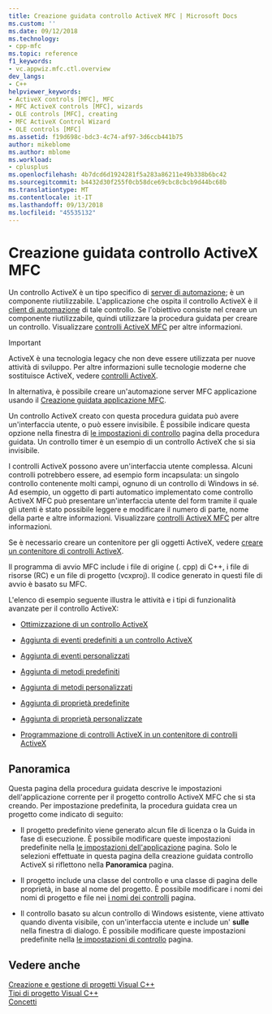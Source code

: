 ```yaml
---
title: Creazione guidata controllo ActiveX MFC | Microsoft Docs
ms.custom: ''
ms.date: 09/12/2018
ms.technology:
- cpp-mfc
ms.topic: reference
f1_keywords:
- vc.appwiz.mfc.ctl.overview
dev_langs:
- C++
helpviewer_keywords:
- ActiveX controls [MFC], MFC
- MFC ActiveX controls [MFC], wizards
- OLE controls [MFC], creating
- MFC ActiveX Control Wizard
- OLE controls [MFC]
ms.assetid: f19d698c-bdc3-4c74-af97-3d6ccb441b75
author: mikeblome
ms.author: mblome
ms.workload:
- cplusplus
ms.openlocfilehash: 4b7dcd6d1924281f5a283a86211e49b338b6bc42
ms.sourcegitcommit: b4432d30f255f0cb58dce69cbc8cbcb9d44bc68b
ms.translationtype: MT
ms.contentlocale: it-IT
ms.lasthandoff: 09/13/2018
ms.locfileid: "45535132"
---
```

# <a name="mfc-activex-control-wizard"></a>Creazione guidata controllo ActiveX MFC
Un controllo ActiveX è un tipo specifico di [server di automazione](../../mfc/automation-servers.md); è un componente riutilizzabile. L'applicazione che ospita il controllo ActiveX è il [client di automazione](../../mfc/automation-clients.md) di tale controllo. Se l'obiettivo consiste nel creare un componente riutilizzabile, quindi utilizzare la procedura guidata per creare un controllo. Visualizzare [controlli ActiveX MFC](../../mfc/mfc-activex-controls.md) per altre informazioni.

>[!IMPORTANT]
> ActiveX è una tecnologia legacy che non deve essere utilizzata per nuove attività di sviluppo. Per altre informazioni sulle tecnologie moderne che sostituisce ActiveX, vedere [controlli ActiveX](../activex-controls.md).  
  
 In alternativa, è possibile creare un'automazione server MFC applicazione usando il [Creazione guidata applicazione MFC](../../mfc/reference/mfc-application-wizard.md).  
  
 Un controllo ActiveX creato con questa procedura guidata può avere un'interfaccia utente, o può essere invisibile. È possibile indicare questa opzione nella finestra di [le impostazioni di controllo](../../mfc/reference/control-settings-mfc-activex-control-wizard.md) pagina della procedura guidata. Un controllo timer è un esempio di un controllo ActiveX che si sia invisibile.  
  
 I controlli ActiveX possono avere un'interfaccia utente complessa. Alcuni controlli potrebbero essere, ad esempio form incapsulata: un singolo controllo contenente molti campi, ognuno di un controllo di Windows in sé. Ad esempio, un oggetto di parti automatico implementato come controllo ActiveX MFC può presentare un'interfaccia utente del form tramite il quale gli utenti è stato possibile leggere e modificare il numero di parte, nome della parte e altre informazioni. Visualizzare [controlli ActiveX MFC](../../mfc/mfc-activex-controls.md) per altre informazioni.  
  
 Se è necessario creare un contenitore per gli oggetti ActiveX, vedere [creare un contenitore di controlli ActiveX](../../mfc/reference/creating-an-mfc-activex-control-container.md).  
  
 Il programma di avvio MFC include i file di origine (. cpp) di C++, i file di risorse (RC) e un file di progetto (vcxproj). Il codice generato in questi file di avvio è basato su MFC.  
  
 L'elenco di esempio seguente illustra le attività e i tipi di funzionalità avanzate per il controllo ActiveX:  
  
-   [Ottimizzazione di un controllo ActiveX](../../mfc/mfc-activex-controls-optimization.md)  
  
-   [Aggiunta di eventi predefiniti a un controllo ActiveX](../../mfc/mfc-activex-controls-adding-stock-events-to-an-activex-control.md)  
  
-   [Aggiunta di eventi personalizzati](../../mfc/mfc-activex-controls-adding-custom-events.md)  
  
-   [Aggiunta di metodi predefiniti](../../mfc/mfc-activex-controls-adding-stock-methods.md)  
  
-   [Aggiunta di metodi personalizzati](../../mfc/mfc-activex-controls-adding-custom-methods.md)  
  
-   [Aggiunta di proprietà predefinite](../../mfc/mfc-activex-controls-adding-stock-properties.md)  
  
-   [Aggiunta di proprietà personalizzate](../../mfc/mfc-activex-controls-adding-custom-properties.md)  
  
-   [Programmazione di controlli ActiveX in un contenitore di controlli ActiveX](../../mfc/programming-activex-controls-in-a-activex-control-container.md)  
  
## <a name="overview"></a>Panoramica  
 Questa pagina della procedura guidata descrive le impostazioni dell'applicazione corrente per il progetto controllo ActiveX MFC che si sta creando. Per impostazione predefinita, la procedura guidata crea un progetto come indicato di seguito:  
  
-   Il progetto predefinito viene generato alcun file di licenza o la Guida in fase di esecuzione. È possibile modificare queste impostazioni predefinite nella [le impostazioni dell'applicazione](../../mfc/reference/application-settings-mfc-activex-control-wizard.md) pagina. Solo le selezioni effettuate in questa pagina della creazione guidata controllo ActiveX si riflettono nella **Panoramica** pagina.  
  
-   Il progetto include una classe del controllo e una classe di pagina delle proprietà, in base al nome del progetto. È possibile modificare i nomi dei nomi di progetto e file nei [i nomi dei controlli](../../mfc/reference/control-names-mfc-activex-control-wizard.md) pagina.  
  
-   Il controllo basato su alcun controllo di Windows esistente, viene attivato quando diventa visibile, con un'interfaccia utente e include un' **sulle** nella finestra di dialogo. È possibile modificare queste impostazioni predefinite nella [le impostazioni di controllo](../../mfc/reference/control-settings-mfc-activex-control-wizard.md) pagina.  
  
## <a name="see-also"></a>Vedere anche  
 [Creazione e gestione di progetti Visual C++](../../ide/creating-and-managing-visual-cpp-projects.md)   
 [Tipi di progetto Visual C++](../../ide/visual-cpp-project-types.md)   
 [Concetti](../../atl/active-template-library-atl-concepts.md)

